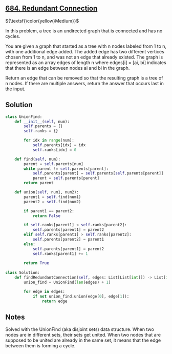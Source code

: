 ## [684. Redundant Connection](https://leetcode.com/problems/redundant-connection/)

${\textsf{\color{yellow}Medium}}$

In this problem, a tree is an undirected graph that is connected and has no cycles.

You are given a graph that started as a tree with n nodes labeled from 1 to n, with one additional edge added. The added edge has two different vertices chosen from 1 to n, and was not an edge that already existed. The graph is represented as an array edges of length n where edges[i] = [ai, bi] indicates that there is an edge between nodes ai and bi in the graph.

Return an edge that can be removed so that the resulting graph is a tree of n nodes. If there are multiple answers, return the answer that occurs last in the input.

## Solution
```python
class UnionFind:
    def __init__(self, num):
        self.parents = {}
        self.ranks = {}

        for idx in range(num):
            self.parents[idx] = idx
            self.ranks[idx] = 0

    def find(self, num):
        parent = self.parents[num]
        while parent != self.parents[parent]:
            self.parents[parent] = self.parents[self.parents[parent]]
            parent = self.parents[parent]
        return parent

    def union(self, num1, num2):
        parent1 = self.find(num1)
        parent2 = self.find(num2)

        if parent1 == parent2:
            return False

        if self.ranks[parent1] < self.ranks[parent2]:
            self.parents[parent1] = parent2
        elif self.ranks[parent1] > self.ranks[parent2]:
            self.parents[parent2] = parent1
        else:
            self.parents[parent1] = parent2
            self.ranks[parent1] += 1
        
        return True
    
class Solution:
    def findRedundantConnection(self, edges: List[List[int]]) -> List[int]:
        union_find = UnionFind(len(edges) + 1)

        for edge in edges:
            if not union_find.union(edge[0], edge[1]):
                return edge
```

## Notes
Solved with the UnionFind (aka disjoint sets) data structure. When two nodes are in different sets, their sets get united. When two nodes that are supposed to be united are already in the same set, it means that the edge between them is forming a cycle.
